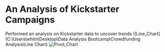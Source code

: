 # An Analysis of Kickstarter Campaigns
Performed an analysis on Kickstarter data to uncover trends
![Line_Chart](C:\Users\whitn\Desktop\Data Analysis Bootcamp\Crowdfunding Analysis\Line Chart)
![Pivot_Chart](desktop/Data_Analysis_Bootcamp/Crowdfunding_Analysis/Pivot_Chart.png)
